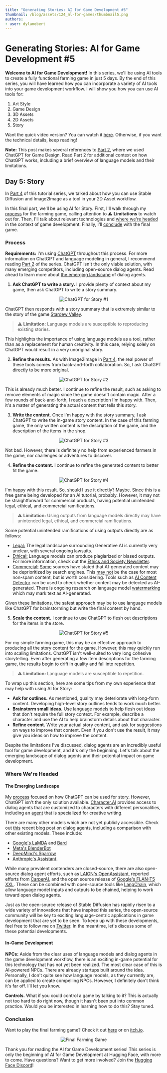 ```yaml
---
title: "Generating Stories: AI for Game Development #5"
thumbnail: /blog/assets/124_ml-for-games/thumbnail5.png
authors:
- user: dylanebert
---
```


<h1>Generating Stories: AI for Game Development #5</h1>

<!-- {blog_metadata} -->
<!-- {authors} -->
 

**Welcome to AI for Game Development!** In this series, we'll be using AI tools to create a fully functional farming game in just 5 days. By the end of this series, you will have learned how you can incorporate a variety of AI tools into your game development workflow. I will show you how you can use AI tools for:

1. Art Style
2. Game Design
3. 3D Assets
4. 2D Assets
5. Story

Want the quick video version? You can watch it [here](https://www.tiktok.com/@individualkex/video/7190364745495678254). Otherwise, if you want the technical details, keep reading!

<!-- TODO: Update video link -->

**Note:** This post makes several references to [Part 2](https://huggingface.co/blog/ml-for-games-2), where we used ChatGPT for Game Design. Read Part 2 for additional context on how ChatGPT works, including a brief overview of language models and their limitations.

## Day 5: Story

In [Part 4](https://huggingface.co/blog/ml-for-games-4) of this tutorial series, we talked about how you can use Stable Diffusion and Image2Image as a tool in your 2D Asset workflow.

In this final part, we'll be using AI for Story. First, I'll walk through my [process](#process) for the farming game, calling attention to :warning: **Limitations** to watch out for. Then, I'll talk about relevant technologies and [where we're headed](#where-were-headed) in the context of game development. Finally, I'll [conclude](#conclusion) with the final game.

### Process

**Requirements:** I'm using [ChatGPT](https://openai.com/blog/chatgpt/) throughout this process. For more information on ChatGPT and language modeling in general, I recommend reading [Part 2](https://huggingface.co/blog/ml-for-games-2) of the series. ChatGPT isn't the only viable solution, with many emerging competitors, including open-source dialog agents. Read ahead to learn more about [the emerging landscape](#the-emerging-landscape) of dialog agents.

1. **Ask ChatGPT to write a story.** I provide plenty of context about my game, then ask ChatGPT to write a story summary.

<div align="center">
  <img src="https://huggingface.co/datasets/huggingface/documentation-images/resolve/main/blog/124_ml-for-games/chatgpt1.png" alt="ChatGPT for Story #1">
</div>

ChatGPT then responds with a story summary that is extremely similar to the story of the game [Stardew Valley](https://www.stardewvalley.net/). 

> :warning: **Limitation:** Language models are susceptible to reproducing existing stories.

This highlights the importance of using language models as a tool, rather than as a replacement for human creativity. In this case, relying solely on ChatGPT would result in a very unoriginal story.

2. **Refine the results.** As with Image2Image in [Part 4](https://huggingface.co/blog/ml-for-games-4), the real power of these tools comes from back-and-forth collaboration. So, I ask ChatGPT directly to be more original.

<div align="center">
  <img src="https://huggingface.co/datasets/huggingface/documentation-images/resolve/main/blog/124_ml-for-games/chatgpt2.png" alt="ChatGPT for Story #2">
</div>

This is already much better. I continue to refine the result, such as asking to remove elements of magic since the game doesn't contain magic. After a few rounds of back-and-forth, I reach a description I'm happy with. Then, it's a matter of generating the actual content that tells this story.

3. **Write the content.** Once I'm happy with the story summary, I ask ChatGPT to write the in-game story content. In the case of this farming game, the only written content is the description of the game, and the description of the items in the shop.

<div align="center">
  <img src="https://huggingface.co/datasets/huggingface/documentation-images/resolve/main/blog/124_ml-for-games/chatgpt3.png" alt="ChatGPT for Story #3">
</div>

Not bad. However, there is definitely no help from experienced farmers in the game, nor challenges or adventures to discover.

4. **Refine the content.** I continue to refine the generated content to better fit the game.

<div align="center">
  <img src="https://huggingface.co/datasets/huggingface/documentation-images/resolve/main/blog/124_ml-for-games/chatgpt4.png" alt="ChatGPT for Story #4">
</div>

I'm happy with this result. So, should I use it directly? Maybe. Since this is a free game being developed for an AI tutorial, probably. However, it may not be straightforward for commercial products, having potential unintended legal, ethical, and commercial ramifications.

> :warning: **Limitation:** Using outputs from language models directly may have unintended legal, ethical, and commercial ramifications.

Some potential unintended ramifications of using outputs directly are as follows:
- <u>Legal:</u> The legal landscape surrounding Generative AI is currently very unclear, with several ongoing lawsuits.
- <u>Ethical:</u> Language models can produce plagiarized or biased outputs. For more information, check out the [Ethics and Society Newsletter](https://huggingface.co/blog/ethics-soc-2).
- <u>Commercial:</u> [Some](https://www.searchenginejournal.com/google-says-ai-generated-content-is-against-guidelines/444916/) sources have stated that AI-generated content may be deprioritized by search engines. This [may not](https://seo.ai/blog/google-is-not-against-ai-content) be the case for most non-spam content, but is worth considering. Tools such as [AI Content Detector](https://writer.com/ai-content-detector/) can be used to check whether content may be detected as AI-generated. There is ongoing research on language model [watermarking](https://arxiv.org/abs/2301.10226) which may mark text as AI-generated.

Given these limitations, the safest approach may be to use language models like ChatGPT for brainstorming but write the final content by hand.

5. **Scale the content.** I continue to use ChatGPT to flesh out descriptions for the items in the store.

<div align="center">
  <img src="https://huggingface.co/datasets/huggingface/documentation-images/resolve/main/blog/124_ml-for-games/chatgpt5.png" alt="ChatGPT for Story #5">
</div>

For my simple farming game, this may be an effective approach to producing all the story content for the game. However, this may quickly run into scaling limitations. ChatGPT isn't well-suited to very long cohesive storytelling. Even after generating a few item descriptions for the farming game, the results begin to drift in quality and fall into repetition.

> :warning: **Limitation:** Language models are susceptible to repetition.

To wrap up this section, here are some tips from my own experience that may help with using AI for Story:
- **Ask for outlines.** As mentioned, quality may deteriorate with long-form content. Developing high-level story outlines tends to work much better.
- **Brainstorm small ideas.** Use language models to help flesh out ideas that don't require the full story context. For example, describe a character and use the AI to help brainstorm details about that character.
- **Refine content.** Write your actual story content, and ask for suggestions on ways to improve that content. Even if you don't use the result, it may give you ideas on how to improve the content.

Despite the limitations I've discussed, dialog agents are an incredibly useful tool for game development, and it's only the beginning. Let's talk about the emerging landscape of dialog agents and their potential impact on game development.

### Where We're Headed

#### The Emerging Landscape

My [process](#process) focused on how ChatGPT can be used for story. However, ChatGPT isn't the only solution available. [Character.AI](https://beta.character.ai/) provides access to dialog agents that are customized to characters with different personalities, including an [agent](https://beta.character.ai/chat?char=9ZSDyg3OuPbFgDqGwy3RpsXqJblE4S1fKA_oU3yvfTM) that is specialized for creative writing.

There are many other models which are not yet publicly accessible. Check out [this](https://huggingface.co/blog/dialog-agents) recent blog post on dialog agents, including a comparison with other existing models. These include: 
- [Google's LaMDA](https://arxiv.org/abs/2201.08239) and [Bard](https://blog.google/technology/ai/bard-google-ai-search-updates/)
- [Meta's BlenderBot](https://arxiv.org/abs/2208.03188)
- [DeepMind's Sparrow](https://arxiv.org/abs/2209.14375) 
- [Anthropic's Assistant](https://arxiv.org/abs/2204.05862).

While many prevalent contenders are closed-source, there are also open-source dialog agent efforts, such as [LAION's OpenAssistant](https://github.com/LAION-AI/Open-Assistant), reported efforts from [CarperAI](https://carper.ai), and the open source release of [Google's FLAN-T5 XXL](https://huggingface.co/google/flan-t5-xxl). These can be combined with open-source tools like [LangChain](https://github.com/hwchase17/langchain), which allow language model inputs and outputs to be chained, helping to work toward open dialog agents.

Just as the open-source release of Stable Diffusion has rapidly risen to a wide variety of innovations that have inspired this series, the open-source community will be key to exciting language-centric applications in game development that are yet to be seen. To keep up with these developments, feel free to follow me on [Twitter](https://twitter.com/dylan_ebert_). In the meantime, let's discuss some of these potential developments.

#### In-Game Development

**NPCs:** Aside from the clear uses of language models and dialog agents in the game development workflow, there is an exciting in-game potential for this technology that has not yet been realized. The most clear case of this is AI-powered NPCs. There are already startups built around the idea. Personally, I don't quite see how language models, as they currently are, can be applied to create compelling NPCs. However, I definitely don't think it's far off. I'll let you know.

**Controls.** What if you could control a game by talking to it? This is actually not too hard to do right now, though it hasn't been put into common practice. Would you be interested in learning how to do this? Stay tuned.

### Conclusion

Want to play the final farming game? Check it out [here](https://huggingface.co/spaces/dylanebert/FarmingGame) or on [itch.io](https://individualkex.itch.io/farming-game).

<div align="center">
  <img src="https://huggingface.co/datasets/huggingface/documentation-images/resolve/main/blog/124_ml-for-games/game.png" alt="Final Farming Game">
</div>

Thank you for reading the AI for Game Development series! This series is only the beginning of AI for Game Development at Hugging Face, with more to come. Have questions? Want to get more involved? Join the [Hugging Face Discord](https://hf.co/join/discord)!